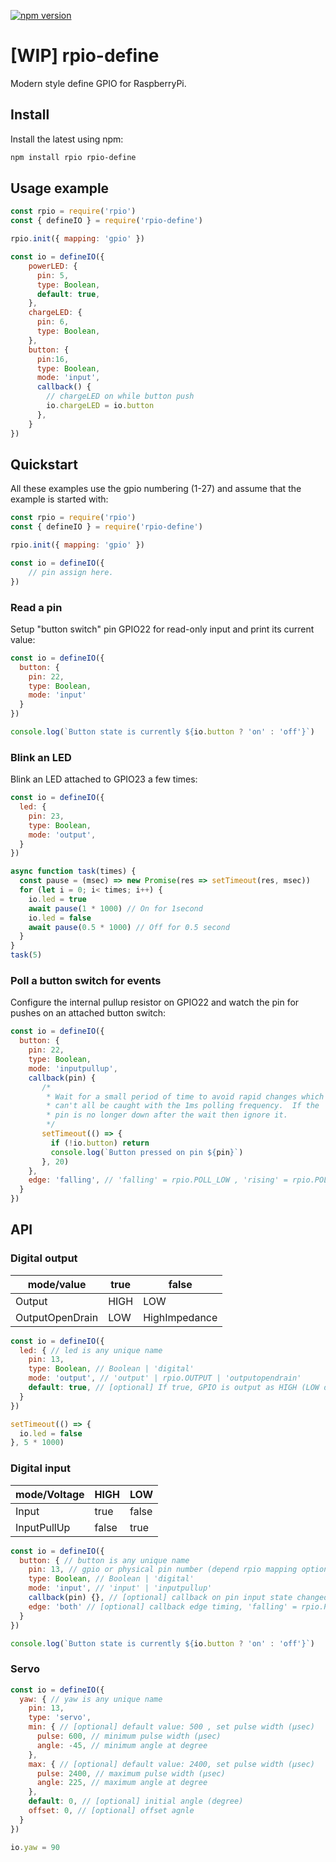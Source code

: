 [![npm version](https://badge.fury.io/js/rpio-define.svg)](https://badge.fury.io/js/rpio-define)

[WIP] rpio-define
=========================
Modern style define GPIO for RaspberryPi.

Install
-------------------------
Install the latest using npm:
```bash
npm install rpio rpio-define
```

Usage example
-------------------------
```javascript
const rpio = require('rpio')
const { defineIO } = require('rpio-define')

rpio.init({ mapping: 'gpio' })

const io = defineIO({
    powerLED: {
      pin: 5,
      type: Boolean,
      default: true,
    },
    chargeLED: {
      pin: 6,
      type: Boolean,
    },
    button: {
      pin:16,
      type: Boolean,
      mode: 'input',
      callback() {
        // chargeLED on while button push
        io.chargeLED = io.button
      },
    }
})
```

Quickstart
-------------------------

All these examples use the gpio numbering (1-27) and assume that the example is started with:

```javascript
const rpio = require('rpio')
const { defineIO } = require('rpio-define')

rpio.init({ mapping: 'gpio' })

const io = defineIO({
    // pin assign here.
})
```

### Read a pin
Setup "button switch" pin GPIO22 for read-only input and print its current value:

```javascript
const io = defineIO({
  button: {
    pin: 22,
    type: Boolean,
    mode: 'input'
  }
})

console.log(`Button state is currently ${io.button ? 'on' : 'off'}`)
```

### Blink an LED
Blink an LED attached to GPIO23 a few times:

```javascript
const io = defineIO({
  led: {
    pin: 23,
    type: Boolean,
    mode: 'output',
  }
})

async function task(times) {
  const pause = (msec) => new Promise(res => setTimeout(res, msec))
  for (let i = 0; i< times; i++) {
    io.led = true
    await pause(1 * 1000) // On for 1second
    io.led = false
    await pause(0.5 * 1000) // Off for 0.5 second 
  }
}
task(5)
```

### Poll a button switch for events
Configure the internal pullup resistor on GPIO22 and watch the pin for pushes on an attached button switch:

```javascript
const io = defineIO({
  button: {
    pin: 22,
    type: Boolean,
    mode: 'inputpullup',
    callback(pin) {
       /*
        * Wait for a small period of time to avoid rapid changes which
        * can't all be caught with the 1ms polling frequency.  If the
        * pin is no longer down after the wait then ignore it.
        */
       setTimeout(() => {
         if (!io.button) return
         console.log(`Button pressed on pin ${pin}`)
       }, 20)
    },
    edge: 'falling', // 'falling' = rpio.POLL_LOW , 'rising' = rpio.POLL_HIGH, 'both' = rpio.POLL_BOTH
  }
})
```

API
----------------------------
###  Digital output
| mode/value      | true    | false          |
|-----------------|---------|----------------|
| Output          | HIGH    | LOW            |
| OutputOpenDrain | LOW     | HighImpedance  |

```javascript
const io = defineIO({
  led: { // led is any unique name
    pin: 13,
    type: Boolean, // Boolean | 'digital'
    mode: 'output', // 'output' | rpio.OUTPUT | 'outputopendrain'
    default: true, // [optional] If true, GPIO is output as HIGH (LOW during OpenDrain) from initial.
  }
})

setTimeout(() => {
  io.led = false
}, 5 * 1000)
```

### Digital input
| mode/Voltage    | HIGH    | LOW    |
|-----------------|---------|--------|
| Input           | true    | false  |
| InputPullUp     | false   | true   |

```javascript
const io = defineIO({
  button: { // button is any unique name
    pin: 13, // gpio or physical pin number (depend rpio mapping option)
    type: Boolean, // Boolean | 'digital'
    mode: 'input', // 'input' | 'inputpullup'
    callback(pin) {}, // [optional] callback on pin input state changed
    edge: 'both' // [optional] callback edge timing, 'falling' = rpio.POLL_LOW | 'rising' = rpio.POLL_HIGH | 'both' = rpio.POLL_BOTH
  }
})

console.log(`Button state is currently ${io.button ? 'on' : 'off'}`)
```

### Servo

```javascript
const io = defineIO({
  yaw: { // yaw is any unique name
    pin: 13,
    type: 'servo',
    min: { // [optional] default value: 500 , set pulse width (μsec)
      pulse: 600, // minimum pulse width (μsec)
      angle: -45, // minimum angle at degree
    },
    max: { // [optional] default value: 2400, set pulse width (μsec)
      pulse: 2400, // maximum pulse width (μsec)
      angle: 225, // maximum angle at degree
    },
    default: 0, // [optional] initial angle (degree)
    offset: 0, // [optional] offset agnle
  }
})

io.yaw = 90
```

